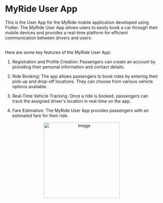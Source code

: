 <h1>MyRide User App</h1>
This is the User App for the MyRide mobile application developed using Flutter. The MyRide User App allows users to easily book a car through their mobile devices and provides a real-time platform for efficient communication between drivers and users.
<br/><br/>

Here are some key features of the MyRide User App:

1. Registration and Profile Creation: Passengers can create an account by providing their personal information and contact details.

2. Ride Booking: The app allows passengers to book rides by entering their pick-up and drop-off locations. They can choose from various vehicle options available.

3. Real-Time Vehicle Tracking: Once a ride is booked, passengers can track the assigned driver's location in real-time on the app.
4. Fare Estimation: The MyRide User App provides passengers with an estimated fare for their ride.

<p align="center">
  <img src="https://github.com/MNazran/MyRide_FYP/assets/121558403/eec0d289-f3f2-40c6-aeb0-e55468122b7c" alt="Image" width="250">
</p>
